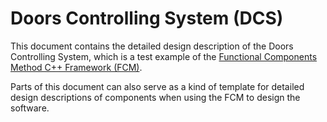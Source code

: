 # Doors Controlling System (DCS)

This document contains the detailed design description of the Doors Controlling System, which is a test example of the [Functional Components Method C++ Framework (FCM)](https://gitlab.com/super-b-electronic-controllers/fcm/functional-components-method).

Parts of this document can also serve as a kind of template for detailed design descriptions of components when using the FCM to design the software.
